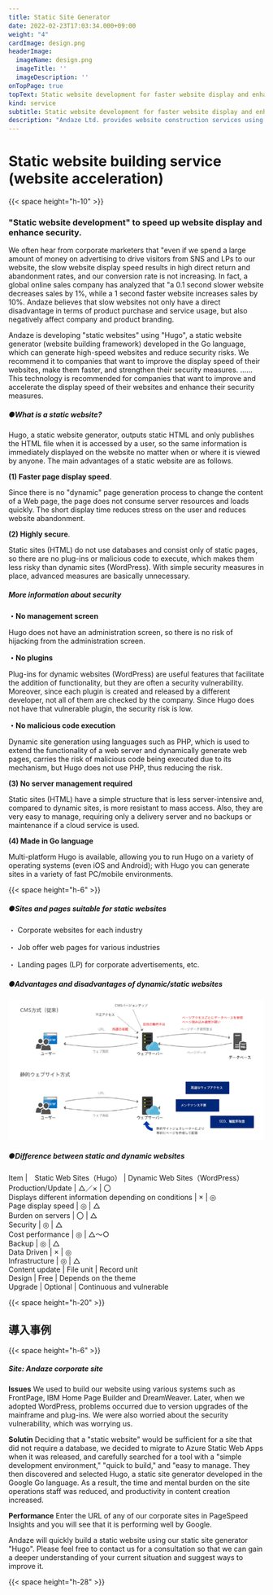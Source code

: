 ```yaml
---
title: Static Site Generator
date: 2022-02-23T17:03:34.000+09:00
weight: "4"
cardImage: design.png
headerImage:
  imageName: design.png
  imageTitle: ''
  imageDescription: ''
onTopPage: true
topText: Static website development for faster website display and enhanced security
kind: service
subtitle: Static website development for faster website display and enhanced security
description: "Andaze Ltd. provides website construction services using the static site generator 'Hugo' to speed up the display of websites and enhance security. We will deeply understand your current situation and propose improvement measures."
---
```

# **Static website building service (website acceleration)**

{{< space height="h-10" >}}

### "Static website development" to speed up website display and enhance security.

We often hear from corporate marketers that "even if we spend a large amount of money on advertising to drive visitors from SNS and LPs to our website, the slow website display speed results in high direct return and abandonment rates, and our conversion rate is not increasing. In fact, a global online sales company has analyzed that "a 0.1 second slower website decreases sales by 1%, while a 1 second faster website increases sales by 10%. Andaze believes that slow websites not only have a direct disadvantage in terms of product purchase and service usage, but also negatively affect company and product branding.

Andaze is developing "static websites" using "Hugo", a static website generator (website building framework) developed in the Go language, which can generate high-speed websites and reduce security risks. We recommend it to companies that want to improve the display speed of their websites, make them faster, and strengthen their security measures. ...... This technology is recommended for companies that want to improve and accelerate the display speed of their websites and enhance their security measures.

##### ●What is a static website?

Hugo, a static website generator, outputs static HTML and only publishes the HTML file when it is accessed by a user, so the same information is immediately displayed on the website no matter when or where it is viewed by anyone. The main advantages of a static website are as follows.

**(1) Faster page display speed**.

Since there is no "dynamic" page generation process to change the content of a Web page, the page does not consume server resources and loads quickly. The short display time reduces stress on the user and reduces website abandonment.

**(2) Highly secure**.

Static sites (HTML) do not use databases and consist only of static pages, so there are no plug-ins or malicious code to execute, which makes them less risky than dynamic sites (WordPress). With simple security measures in place, advanced measures are basically unnecessary.

##### More information about security

**・No management screen**

Hugo does not have an administration screen, so there is no risk of hijacking from the administration screen.

**・No plugins**

Plug-ins for dynamic websites (WordPress) are useful features that facilitate the addition of functionality, but they are often a security vulnerability. Moreover, since each plugin is created and released by a different developer, not all of them are checked by the company. Since Hugo does not have that vulnerable plugin, the security risk is low.

**・No malicious code execution**

Dynamic site generation using languages such as PHP, which is used to extend the functionality of a web server and dynamically generate web pages, carries the risk of malicious code being executed due to its mechanism, but Hugo does not use PHP, thus reducing the risk.

**(3) No server management required**

Static sites (HTML) have a simple structure that is less server-intensive and, compared to dynamic sites, is more resistant to mass access. Also, they are very easy to manage, requiring only a delivery server and no backups or maintenance if a cloud service is used.

**(4) Made in Go language**

Multi-platform Hugo is available, allowing you to run Hugo on a variety of operating systems (even iOS and Android); with Hugo you can generate sites in a variety of fast PC/mobile environments.

{{< space height="h-6" >}}

##### ●Sites and pages suitable for static websites

・ Corporate websites for each industry

・ Job offer web pages for various industries

・ Landing pages (LP) for corporate advertisements, etc.

##### ●Advantages and disadvantages of dynamic/static websites

![](/1.png "Advantages and disadvantages of dynamic/static websites")

##### ●Difference between static and dynamic websites

Item	|　Static Web Sites（Hugo） |	Dynamic Web Sites（WordPress）<br> Production/Update |	△／× |	〇 <br> Displays different information depending on conditions | 	× |	◎ <br> Page display speed |	◎ |	△ <br> Burden on servers |	〇 |	△ <br> Security |	◎ |	△ <br> Cost performance |	◎ |	△～○<br>  Backup |	◎ |	△ <br> Data Driven |	× |	◎ <br> Infrastructure |	◎	| △ <br> Content update | File unit | Record unit <br> Design | Free | Depends on the theme <br> Upgrade | Optional | Continuous and vulnerable

{{< space height="h-20" >}}

## 導入事例

{{< space height="h-6" >}}

##### **Site: Andaze corporate site**

**Issues** We used to build our website using various systems such as FrontPage, IBM Home Page Builder and DreamWeaver. Later, when we adopted WordPress, problems occurred due to version upgrades of the mainframe and plug-ins. We were also worried about the security vulnerability, which was worrying us.

**Solutin** Deciding that a "static website" would be sufficient for a site that did not require a database, we decided to migrate to Azure Static Web Apps when it was released, and carefully searched for a tool with a "simple development environment," "quick to build," and "easy to manage. They then discovered and selected Hugo, a static site generator developed in the Google Go language. As a result, the time and mental burden on the site operations staff was reduced, and productivity in content creation increased.


**Performance** Enter the URL of any of our corporate sites in PageSpeed Insights and you will see that it is performing well by Google.

Andaze will quickly build a static website using our static site generator "Hugo". Please feel free to contact us for a consultation so that we can gain a deeper understanding of your current situation and suggest ways to improve it.

{{< space height="h-28" >}}